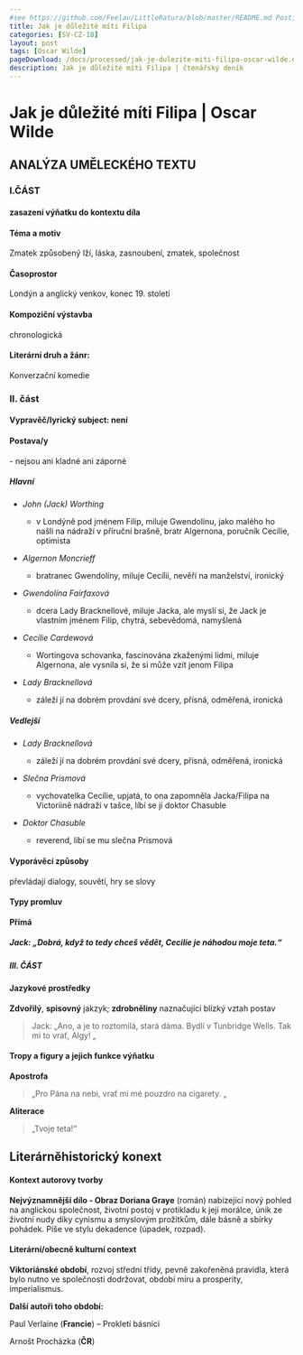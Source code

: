```yaml
---
#see https://github.com/Feelav/LittleRatura/blob/master/README.md Posting new books
title: Jak je důležité míti Filipa
categories: [SV-CZ-18]
layout: post
tags: [Oscar Wilde]
pageDownload: /docs/processed/jak-je-dulezite-miti-filipa-oscar-wilde.docx
description: Jak je důležité míti Filipa | čtenářský deník
---
```


# Jak je důležité míti Filipa | Oscar Wilde

## ANALÝZA UMĚLECKÉHO TEXTU

### I.ČÁST

#### zasazení výňatku do kontextu díla

#### Téma a motiv

Zmatek způsobený lží, láska, zasnoubení, zmatek, společnost

#### Časoprostor

Londýn a anglický venkov, konec 19. století

#### Kompoziční výstavba

chronologická

#### Literární druh a žánr:

Konverzační komedie

### II. část

#### Vypravěč/lyrický subject: není

#### Postava/y

\- nejsou ani kladné ani záporné

##### Hlavní

- _John (Jack) Worthing_

  - v Londýně pod jménem Filip, miluje Gwendolínu, jako malého ho
    našli na nádraží v příruční brašně, bratr Algernona, poručník
    Cecílie, optimista

- _Algernon Moncrieff_

  - bratranec Gwendolíny, miluje Cecílii, nevěří na manželství,
    ironický

- _Gwendolína Fairfaxová_

  - dcera Lady Bracknellové, miluje Jacka, ale myslí si, že Jack je
    vlastním jménem Filip, chytrá, sebevědomá, namyšlená

- _Cecílie Cardewová_

  - Wortingova schovanka, fascinována zkaženými lidmi, miluje
    Algernona, ale vysnila si, že si může vzít jenom Filipa

- _Lady Bracknellová_

  - záleží jí na dobrém provdání své dcery, přísná, odměřená,
    ironická

##### Vedlejší

- _Lady Bracknellová_

  - záleží jí na dobrém provdání své dcery, přísná, odměřená,
    ironická

- _Slečna Prismová_

  - vychovatelka Cecílie, upjatá, to ona zapomněla Jacka/Filipa na
    Victoriině nádraží v tašce, líbí se jí doktor Chasuble

- _Doktor Chasuble_

  - reverend, líbí se mu slečna Prismová

#### Vyporávěcí způsoby

převládají dialogy, souvětí, hry se slovy

#### Typy promluv

 **Přímá**

##### Jack: „Dobrá, když to tedy chceš vědět, Cecilie je náhodou moje teta.“

##### III. ČÁST

#### Jazykové prostředky

**Zdvořilý**, **spisovný** jakzyk; **zdrobněliny** naznačující blízký
vztah postav

> Jack: „Ano, a je to roztomilá, stará dáma. Bydlí v Tunbridge Wells. Tak mi to vrať, Algy! „

#### Tropy a figury a jejich funkce výňatku

**Apostrofa**

> „Pro Pána na nebi, vrať mi mé pouzdro na cigarety. „

**Aliterace**

> „Tvoje teta!“

## Literárněhistorický konext

#### Kontext autorovy tvorby

**Nejvýznamnější dílo - Obraz Doriana Graye** (román) nabízející nový
pohled na anglickou společnost, životní postoj v protikladu k její
morálce, únik ze životní nudy díky cynismu a smyslovým prožitkům, dále
básně a sbírky pohádek. Píše ve stylu dekadence (úpadek, rozpad).

#### Literární/obecně kulturní context

**Viktoriánské období**, rozvoj střední třídy, pevně zakořeněná
pravidla, která bylo nutno ve společnosti dodržovat, období míru a
prosperity, imperialismus.

**Další autoři toho období:**

Paul Verlaine (**Francie**) – Prokletí básníci

Arnošt Procházka (**ČR**)

